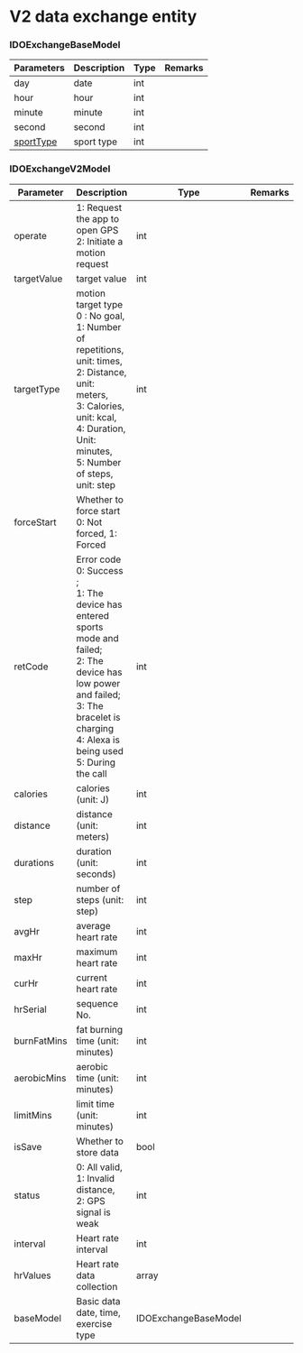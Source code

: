 # V2 data exchange entity 

### IDOExchangeBaseModel

| Parameters| Description| Type| Remarks|
| ------------------------------------ | -------- | ---- | ---- |
| day | date | int | |
| hour | hour | int | |
| minute | minute | int ||
| second | second | int | |
| [sportType](../enum/IDOSportType.md) | sport type | int | |

### IDOExchangeV2Model

| Parameter | Description | Type | Remarks |
| ----------- | --------------------------------------------------------- | -------------------- | ---- |
| operate | 1: Request the app to open GPS <br>2: Initiate a motion request | int | |
| targetValue | target value | int | |
| targetType | motion target type<br/>0 : No goal,<br/>1: Number of repetitions, unit: times,<br/>2: Distance, unit: meters, <br/>3: Calories, unit: kcal, <br/>4: Duration, Unit: minutes, <br/>5: Number of steps, unit: step | int | |
| forceStart | Whether to force start 0: Not forced, 1: Forced | | |
| retCode | Error code<br>0: Success ; <br/>1: The device has entered sports mode and failed;<br/>2: The device has low power and failed; <br/>3: The bracelet is charging<br/>4: Alexa is being used <br/>5: During the call | int | |
| calories | calories (unit: J) | int | |
| distance | distance (unit: meters) | int | |
| durations | duration (unit: seconds) | int | | 
| step | number of steps (unit: step) | int | |
| avgHr | average heart rate | int | |
| maxHr | maximum heart rate | int | |
| curHr | current heart rate | int | |
| hrSerial | sequence No. | int | |
| burnFatMins | fat burning time (unit: minutes) | int | |
| aerobicMins | aerobic time (unit: minutes) | int | |
| limitMins | limit time (unit: minutes) | int | |
| isSave | Whether to store data | bool | |
| status | 0: All valid, <br>1: Invalid distance, <br> 2: GPS signal is weak | int | |
| interval | Heart rate interval | int | |
| hrValues ​​| Heart rate data collection | array | |
| baseModel | Basic data date, time, exercise type | IDOExchangeBaseModel | |

